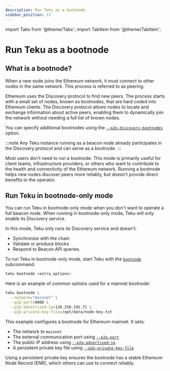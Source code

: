 ```yaml
---
description: Run Teku as a bootnode.
sidebar_position: 13
---
```


import Tabs from '@theme/Tabs';
import TabItem from '@theme/TabItem';

# Run Teku as a bootnode

## What is a bootnode?

When a new node joins the Ethereum network, it must connect to other nodes in the same network. This
process is referred to as peering.

Ethereum uses the Discovery protocol to find new peers. The process starts with a small set of nodes, known
as bootnodes, that are hard coded into Ethereum clients. The Discovery protocol allows nodes to locate and
exchange information about active peers, enabling them to dynamically join the network without needing a
full list of known nodes.

You can specify additional bootnodes using the [`--p2p-discovery-bootnodes`](../reference/cli/index.md#p2p-discovery-bootnodes) option.

:::note
Any Teku instance running as a beacon node already participates in the Discovery protocol and can serve
as a bootnode.
:::

Most users don’t need to run a bootnode. This mode is primarily useful for client teams, infrastructure
providers, or others who want to contribute to the health and connectivity of the Ethereum network.
Running a bootnode helps new nodes discover peers more reliably, but doesn't provide direct benefits to the operator.

## Run Teku in bootnode-only mode

You can run Teku in bootnode-only mode when you don't want to operate a full beacon node.
When running in bootnode-only mode, Teku will only enable its Discovery service.

In this mode, Teku only runs its Discovery service and doesn't:

- Synchronize with the chain
- Validate or produce blocks
- Respond to Beacon API queries.

To run Teku in bootnode-only mode, start Teku with the [`bootnode`](../reference/cli/subcommands/bootnode.md) subcommand:

```bash
teku bootnode <extra_options>
```

Here is an example of common options used for a mainnet bootnode:

```bash
teku bootnode \
  --network="mainnet" \
  --p2p-port=9000 \
  --p2p-advertised-ip=116.250.191.71 \
  --p2p-private-key-file=/opt/data/node-key.txt
```

This example configures a bootnode for Ethereum mainnet. It sets:

- The network to `mainnet`
- The external communication port using [`--p2p-port`](../reference/cli/index.md#p2p-port)
- The public IP address using [`--p2p-advertised-ip`](../reference/cli/index.md#p2p-advertised-ip-p2p-advertised-ips)
- A persistent private key file using [`--p2p-private-key-file`](../reference/cli/index.md#p2p-private-key-file)

Using a persistent private key ensures the bootnode has a stable Ethereum Node Record (ENR), which others
can use to connect reliably.
